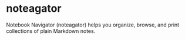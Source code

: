 # noteagator
Notebook Navigator (noteagator) helps you organize, browse, and print collections of plain Markdown notes. 
